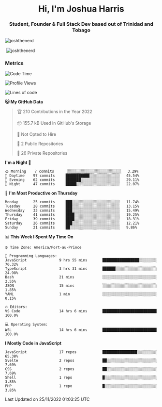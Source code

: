 <h1 align="center">Hi, I'm Joshua Harris</h1>
<h3 align="center">Student, Founder & Full Stack Dev based out of Trinidad and Tobago</h3>

<p align="left"> <img src="https://komarev.com/ghpvc/?username=JoshTheDeveloperr" alt="joshthenerd" /> </p>

<p>&nbsp;<img align="center" src="https://github-readme-stats.vercel.app/api?username=JoshTheDeveloperr&show_icons=true&count_private=true" alt="joshthenerd" /></p>

### Metrics

<!--START_SECTION:waka-->
![Code Time](http://img.shields.io/badge/Code%20Time-36%20hrs%2042%20mins-blue)

![Profile Views](http://img.shields.io/badge/Profile%20Views-0-blue)

![Lines of code](https://img.shields.io/badge/From%20Hello%20World%20I%27ve%20Written--1%20Million%20lines%20of%20code-blue)

**🐱 My GitHub Data** 

> 🏆 210 Contributions in the Year 2022
 > 
> 📦 155.7 kB Used in GitHub's Storage 
 > 
> 🚫 Not Opted to Hire
 > 
> 📜 2 Public Repositories 
 > 
> 🔑 26 Private Repositories  
 > 
**I'm a Night 🦉** 

```text
🌞 Morning    7 commits      ░░░░░░░░░░░░░░░░░░░░░░░░░   3.29% 
🌆 Daytime    97 commits     ███████████░░░░░░░░░░░░░░   45.54% 
🌃 Evening    62 commits     ███████░░░░░░░░░░░░░░░░░░   29.11% 
🌙 Night      47 commits     █████░░░░░░░░░░░░░░░░░░░░   22.07%

```
📅 **I'm Most Productive on Thursday** 

```text
Monday       25 commits     ███░░░░░░░░░░░░░░░░░░░░░░   11.74% 
Tuesday      28 commits     ███░░░░░░░░░░░░░░░░░░░░░░   13.15% 
Wednesday    33 commits     ███░░░░░░░░░░░░░░░░░░░░░░   15.49% 
Thursday     41 commits     ████░░░░░░░░░░░░░░░░░░░░░   19.25% 
Friday       39 commits     ████░░░░░░░░░░░░░░░░░░░░░   18.31% 
Saturday     26 commits     ███░░░░░░░░░░░░░░░░░░░░░░   12.21% 
Sunday       21 commits     ██░░░░░░░░░░░░░░░░░░░░░░░   9.86%

```


📊 **This Week I Spent My Time On** 

```text
⌚︎ Time Zone: America/Port-au-Prince

💬 Programming Languages: 
JavaScript               9 hrs 55 mins       █████████████████░░░░░░░░   70.32% 
TypeScript               3 hrs 31 mins       ██████░░░░░░░░░░░░░░░░░░░   24.98% 
Bash                     21 mins             ░░░░░░░░░░░░░░░░░░░░░░░░░   2.55% 
JSON                     15 mins             ░░░░░░░░░░░░░░░░░░░░░░░░░   1.85% 
YAML                     1 min               ░░░░░░░░░░░░░░░░░░░░░░░░░   0.15%

🔥 Editors: 
VS Code                  14 hrs 6 mins       █████████████████████████   100.0%

💻 Operating System: 
WSL                      14 hrs 6 mins       █████████████████████████   100.0%

```

**I Mostly Code in JavaScript** 

```text
JavaScript               17 repos            ████████████████░░░░░░░░░   65.38% 
Svelte                   2 repos             ██░░░░░░░░░░░░░░░░░░░░░░░   7.69% 
CSS                      2 repos             ██░░░░░░░░░░░░░░░░░░░░░░░   7.69% 
Shell                    1 repo              █░░░░░░░░░░░░░░░░░░░░░░░░   3.85% 
PHP                      1 repo              █░░░░░░░░░░░░░░░░░░░░░░░░   3.85%

```



 Last Updated on 25/11/2022 01:03:25 UTC
<!--END_SECTION:waka-->
